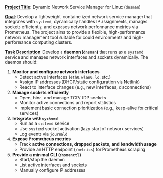 <u><b>Project Title</u></b>: Dynamic Network Service Manager for Linux (`dnsman`)

<b><u>Goal</u></b>: Develop a lightweight, containerized network service manager that integrates with `systemd`, dynamically handles IP assignments, manages sockets efficiently, and exposes network performance metrics via Prometheus. The project aims to provide a flexible, high-performance network management tool suitable for could environments and high-performance computing clusters. 

<u><b>Task Description</u></b>: Develop a **daemon (`dnsman`)** that runs as a `systemd` service and manages network interfaces and sockets dynamically. The daemon should:
1. **Monitor and configure network interfaces**
    - Detect active interfaces (`eth0`, `wlan0`, `lo`, etc.)
    - Assign IP addresses (DHCP/static configuration via Netlink)
    - React to interface changes (e.g., new interfaces, disconnections)
2. **Manage sockets efficiently**
    - Open, bind, and manage TCP/UDP sockets
    - Monitor active connections and report statistics
    - Implement basic connection prioritization (e.g., keep-alive for critical services)
3. **Integrate with `systemd`**
    - Run as a `systemd` service
    - Use `systemd` socket activation (lazy start of network services)
    - Log events via `journald`
4. **Expose Prometheus metrics**
    - Track **active connections, dropped packets, and bandwidth usage**
    - Provide an HTTP endpoint (`/metrics`) for Prometheus scraping
5. **Provide a minimal CLI (`dnsmanctl`)**
    - Start/stop the daemon
    - List active interfaces and sockets
    - Manually configure IP addresses
